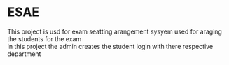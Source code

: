 # ESAE

This project is usd for exam seatting arangement sysyem used for araging the students for the exam \
In this project the admin creates the student login with there respective department 
